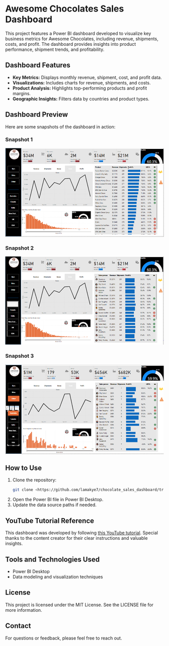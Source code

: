# Awesome Chocolates Sales Dashboard

This project features a Power BI dashboard developed to visualize key business metrics for Awesome Chocolates, including revenue, shipments, costs, and profit. The dashboard provides insights into product performance, shipment trends, and profitability.

## Dashboard Features
- **Key Metrics:** Displays monthly revenue, shipment, cost, and profit data.
- **Visualizations:** Includes charts for revenue, shipments, and costs.
- **Product Analysis:** Highlights top-performing products and profit margins.
- **Geographic Insights:** Filters data by countries and product types.

## Dashboard Preview
Here are some snapshots of the dashboard in action:

### Snapshot 1
![Dashboard Snapshot 1](report.PNG)

### Snapshot 2
![Dashboard Snapshot 2](report2.PNG)

### Snapshot 3
![Dashboard Snapshot 3](report3.PNg)

## How to Use
1. Clone the repository:
   ```bash
   git clone <https://github.com/lamakye7/chocolate_sales_dashboard/tree/main>
   ```
2. Open the Power BI file in Power BI Desktop.
3. Update the data source paths if needed.

## YouTube Tutorial Reference
This dashboard was developed by following [this YouTube tutorial](insert_video_link_here). Special thanks to the content creator for their clear instructions and valuable insights.

## Tools and Technologies Used
- Power BI Desktop
- Data modeling and visualization techniques

## License
This project is licensed under the MIT License. See the LICENSE file for more information.

## Contact
For questions or feedback, please feel free to reach out.

